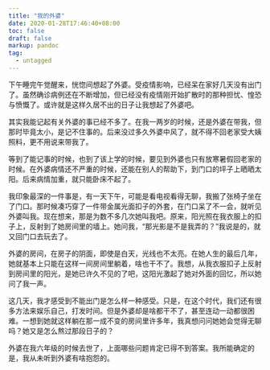 ```yaml
---
title: "我的外婆"
date: 2020-01-28T17:46:40+08:00
toc: false
draft: false
markup: pandoc
tag:
  - untagged
---
```


下午睡完午觉醒来，恍惚间想起了外婆。受疫情影响，已经呆在家好几天没有出门了。虽然确诊病例还在不断增加，但已经没有疫情刚开始扩散时的那种担忧、惶恐与愤慨了。或许就是这样久居不出的日子让我想起了外婆吧。

其实我能记起有关外婆的事已经不多了。在我一两岁的时候，还是外婆在带我，但那时毕竟太小，是记不住事的。后来没过多久外婆中风了，就不得不回老家受大姨照料，更不用说来带我了。

等到了能记事的时候，也到了该上学的时候，要见到外婆也只有放寒暑假回老家的时候。在外婆病情还不严重的时候，还能在别人的帮助下，到门口的坪子上晒晒太阳。后来病情加重，就只能卧床不起了。

我印象最深的一件事是，有一天下午，可能是看电视看得无聊，我搬了张椅子坐在了门口。那时候凑巧穿了一件带金属光面扣子的外套，在门口呆了不一会，就听见外婆叫我。现在想来，那是为数不多几次她叫我吧。原来，阳光照在我衣服上的扣子上，反射到了她房间里的墙上。她问我，“那光影是不是我弄的？”我说是的，就又回门口去玩去了。

外婆的房间，在房子的阴面，即使是白天，光线也不太亮。在她人生的最后几年，她就基本上只能在这样一间房间里躺着，啥也干不了。我想，从我衣服扣子上反射到房间里的阳光，是她已许久不见的了吧，这阳光激起了她对外面的回忆，所以她问了我一声。

这几天，我才感受到不能出门是怎么样一种感受。只是，在这个时代，我们还有很多方法来娱乐自己，打发时间。但是外婆却是啥都干不了，甚至连动一动都很困难。一想到她就这样躺在那一成不变的房间里许多年，我真想问问她她会觉得无聊吗？她又是怎么熬过那段日子的？

外婆在我六年级的时候去世了，上面哪些问题肯定已得不到答案。我所能确定的是，我从未听到外婆有啥抱怨的。
